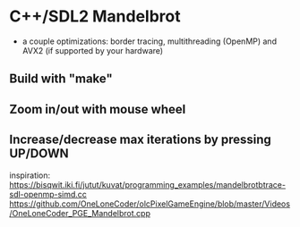 # C++/SDL2 Mandelbrot
+ a couple optimizations: border tracing, multithreading (OpenMP) and AVX2
  (if supported by your hardware)
## Build with "make"
## Zoom in/out with mouse wheel
## Increase/decrease max iterations by pressing UP/DOWN
  inspiration: 
    https://bisqwit.iki.fi/jutut/kuvat/programming_examples/mandelbrotbtrace-sdl-openmp-simd.cc
    https://github.com/OneLoneCoder/olcPixelGameEngine/blob/master/Videos/OneLoneCoder_PGE_Mandelbrot.cpp
